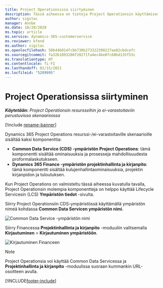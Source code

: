 ```yaml
---
title: Project Operationsissa siirtyminen
description: Tässä aiheessa on tietoja Project Operationsin käyttämisestä Lifecycle Servicesessa.
author: sigitac
manager: Annbe
ms.date: 10/28/2020
ms.topic: article
ms.service: dynamics-365-customerservice
ms.reviewer: kfend
ms.author: sigitac
ms.openlocfilehash: 50b44b014fcbb730b273322390227ae82cbdcefc
ms.sourcegitcommit: fa32b1893286f20271fa4ec4be8fc68bd135f53c
ms.translationtype: HT
ms.contentlocale: fi-FI
ms.lasthandoff: 02/15/2021
ms.locfileid: "5289995"
---
```

# <a name="navigate-project-operations"></a>Project Operationsissa siirtyminen

_**Käytetään:** Project Operationsin resursseihin ja ei-varastoitaviin perustuvissa skenaarioissa_

[!include [rename-banner](~/includes/cc-data-platform-banner.md)]

Dynamics 365 Project Operations resurssi-/ei-varastoitaville skenaarioille sisältää kaksi komponenttia: 

 - **Common Data Service (CDS) -ympäristön Project Operations**: tämä komponentti sisältää ominaisuuksia ja prosesseja mahdollisuudesta proformalaskutukseen. 
 - **Dynamics 365 Finance -ympäristön projektinhallinta ja kirjanpito**: tämä komponentti sisältää kulujenhallintaominaisuuksia, projektin kirjanpidon ja tuloutuksen. 

Kun Project Operations on valmisteltu tässä aiheessa kuvatulla tavalla, Project Operationsin molempia komponentteja on helppo käyttää Lifecycle Servicesin (LCS) **Ympäristön tiedot** -sivulta.  

Siirry Project Operationsiin CDS-ympäristössä käyttämällä ympäristön nimeä kohdassa **Common Data Servicen ympäristön nimi**. 

  ![Common Data Service -ympäristön nimi](./media/environment-name.PNG)

Siirry Financessa **Projektinhallinta ja kirjanpito** -moduuliin valitsemalla **Kirjautuminen** > **Kirjautuminen ympäristöön**.  

   ![Kirjautuminen Financeen](./media/environment-login.PNG)

> [!NOTE]
> Project Operationsia voi käyttää Common Data Servicessa ja **Projektinhallinta ja kirjanpito** -moduulissa suoraan kummankin URL-osoitteen avulla. 


[!INCLUDE[footer-include](../includes/footer-banner.md)]